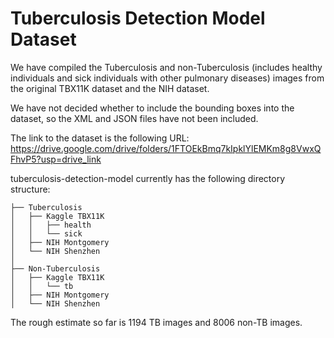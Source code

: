 # Tuberculosis Detection Model Dataset

We have compiled the Tuberculosis and non-Tuberculosis (includes healthy individuals and sick individuals with other pulmonary diseases) images from the original TBX11K dataset and the NIH dataset.

We have not decided whether to include the bounding boxes into the dataset, so the XML and JSON files have not been included.

The link to the dataset is the following URL:  https://drive.google.com/drive/folders/1FTOEkBmq7kIpklYlEMKm8g8VwxQFhvP5?usp=drive_link

tuberculosis-detection-model currently has the following directory structure:

	├── Tuberculosis  
	│   ├── Kaggle TBX11K
	│	│   ├── health
	│	│   └── sick
	│   ├── NIH Montgomery 
	│   └── NIH Shenzhen
	│ 
	├── Non-Tuberculosis
	│   ├── Kaggle TBX11K
	│	│   └── tb
	│   ├── NIH Montgomery
	│   └── NIH Shenzhen


The rough estimate so far is 1194 TB images and 8006 non-TB images.

